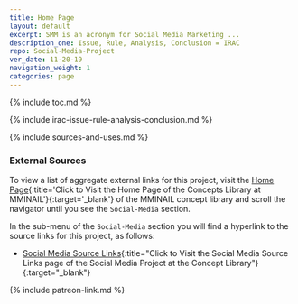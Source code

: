 ```yaml
---
title: Home Page
layout: default
excerpt: SMM is an acronym for Social Media Marketing ...
description_one: Issue, Rule, Analysis, Conclusion = IRAC
repo: Social-Media-Project
ver_date: 11-20-19
navigation_weight: 1
categories: page
---
```


{% include toc.md %}

{% include irac-issue-rule-analysis-conclusion.md %}

{% include sources-and-uses.md %}

### External Sources

To view a list of aggregate external links for this project, visit the [Home Page](https://mminail.github.io/){:title='Click to Visit the Home Page of the Concepts Library at MMINAIL'}{:target='_blank'} of the MMINAIL concept library and scroll the navigator until you see the `Social-Media` section.

In the sub-menu of the `Social-Media` section you will find a hyperlink to the source links for this project, as follows:

- [Social Media Source Links](https://mminail.github.io/Social-Media/Social-Media-Source-Links.htm){:title="Click to Visit the Social Media Source Links page of the Social Media Project at the Concept Library"}{:target="_blank"}

{% include patreon-link.md %}
